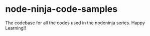 # node-ninja-code-samples
The codebase for all the codes used in the nodeninja series. Happy Learning!!
